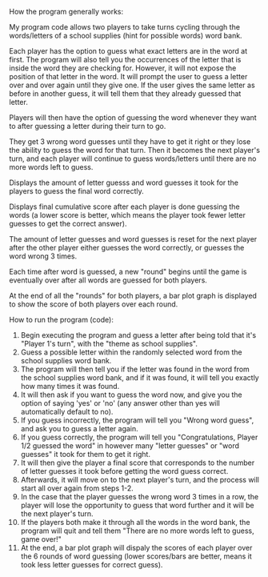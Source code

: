 How the program generally works:

My program code allows two players to take turns cycling through the words/letters of a school supplies (hint for possible words) word bank.

Each player has the option to guess what exact letters are in the word at first. The program will also tell you the occurrences of the letter that is inside the word they are checking for. However, it will not expose the position of that letter in the word. It will prompt the user to guess a letter over and over again until they give one. If the user gives the same letter as before in another guess, it will tell them that they already guessed that letter.

Players will then have the option of guessing the word whenever they want to after guessing a letter during their turn to go. 

They get 3 wrong word guesses until they have to get it right or they lose the ability to guess the word for that turn. Then it becomes the next player's turn, and each player will continue to guess words/letters until there are no more words left to guess.

Displays the amount of letter guesss and word guesses it took for the players to guess the final word correctly.

Displays final cumulative score after each player is done guessing the words (a lower score is better, which means the player took fewer letter guesses to get the correct answer).

The amount of letter guesses and word guesses is reset for the next player after the other player either guesses the word correctly, or guesses the word wrong 3 times. 

Each time after word is guessed, a new "round" begins until the game is eventually over after all words are guessed for both players.

At the end of all the "rounds" for both players, a bar plot graph is displayed to show the score of both players over each round.

How to run the program (code):
1. Begin executing the program and guess a letter after being told that it's "Player 1's turn", with the "theme as school supplies".
2. Guess a possible letter within the randomly selected word from the school supplies word bank.
3. The program will then tell you if the letter was found in the word from the school supplies word bank, and if it was found, it will tell you exactly how many times it was found.
4. It will then ask if you want to guess the word now, and give you the option of saying 'yes' or 'no' (any answer other than yes will automatically default to no).
5. If you guess incorrectly, the program will tell you "Wrong word guess", and ask you to guess a letter again.
6. If you guess correctly, the program will tell you "Congratulations, Player 1/2 guessed the word" in however many "letter guesses" or "word guesses" it took for them to get it right.
7. It will then give the player a final score that corresponds to the number of letter guesses it took before getting the word guess correct.
8. Afterwards, it will move on to the next player's turn, and the process will start all over again from steps 1-2.
9. In the case that the player guesses the wrong word 3 times in a row, the player will lose the opportunity to guess that word further and it will be the next player's turn.
10. If the players both make it through all the words in the word bank, the program will quit and tell them "There are no more words left to guess, game over!"
11. At the end, a bar plot graph will dispaly the scores of each player over the 6 rounds of word guessing (lower scores/bars are better, means it took less letter guesses for correct guess).

